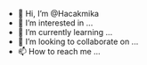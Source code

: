 - 👋 Hi, I’m @Hacakmika
- 👀 I’m interested in ...
- 🌱 I’m currently learning ...
- 💞️ I’m looking to collaborate on ...
- 📫 How to reach me ...

<!---
Hacakmika/Hacakmika is a ✨ special ✨ repository because its `README.md` (this file) appears on your GitHub profile.
You can click the Preview link to take a look at your changes.
--->
